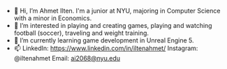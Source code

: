 - 👋 Hi, I’m Ahmet Ilten. I'm a junior at NYU, majoring in Computer Science with a minor in Economics.
- 👀 I’m interested in playing and creating games, playing and watching football (soccer), traveling and weight training.
- 🌱 I’m currently learning game development in Unreal Engine 5. 
- 📫 LinkedIn: https://www.linkedin.com/in/iltenahmet/
     Instagram: @iltenahmet
     Email: ai2068@nyu.edu

<!---
iltenahmet/iltenahmet is a ✨ special ✨ repository because its `README.md` (this file) appears on your GitHub profile.
You can click the Preview link to take a look at your changes.
--->
